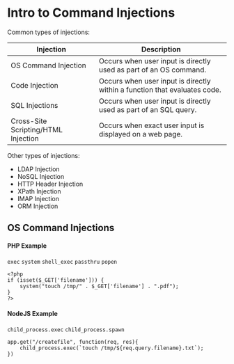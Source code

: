 # Intro to Command Injections

Common types of injections:

| Injection                         | Description                                                                  |
|-----------------------------------|------------------------------------------------------------------------------|
| OS Command Injection              | Occurs when user input is directly used as part of an OS command.            |
| Code Injection                    | Occurs when user input is directly within a function that evaluates code.    |
| SQL Injections                    | Occurs when user input is directly used as part of an SQL query.             |
| Cross-Site Scripting/HTML Injection | Occurs when exact user input is displayed on a web page.                     |


Other types of injections:
- LDAP Injection
- NoSQL Injection
- HTTP Header Injection
- XPath Injection
- IMAP Injection
- ORM Injection

## OS Command Injections
#### PHP Example
`exec` `system` `shell_exec` `passthru` `popen`
```
<?php
if (isset($_GET['filename'])) {
    system("touch /tmp/" . $_GET['filename'] . ".pdf");
}
?>
```

#### NodeJS Example
`child_process.exec`
`child_process.spawn`
```
app.get("/createfile", function(req, res){
    child_process.exec(`touch /tmp/${req.query.filename}.txt`);
})
```

